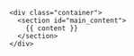 <!DOCTYPE html>
<html>
  <head>
    <meta charset='utf-8'>
    <meta http-equiv="X-UA-Compatible" content="chrome=1">
    <link rel="stylesheet" href="{{ '/assets/css/style.css?v=' | append: site.github.build_revision | relative_url }}">
    <script src="https://code.jquery.com/jquery-3.2.1.min.js"
			integrity="sha256-hwg4gsxgFZhOsEEamdOYGBf13FyQuiTwlAQgxVSNgt4="
			crossorigin="anonymous"></script>
    <script src="/assets/js/moment.min.js"></script>
    <script src="/assets/js/jquery-3.2.1.min.js"></script>
    <title>Philadelphia Perl Mongers</title>
  </head>

  <body>

    <div class="container">
      <section id="main_content">
        {{ content }}
      </section>
    </div>

  </body>
  <script>
var url = 'https://api.meetup.com/2/events?offset=0&format=json&limited_events=False&group_urlname=Philadelphia-Perl-Mongers&page=200&fields=&order=time&desc=false&status=upcoming&sig_id=210249827&sig=b11fa1d7abc99aa8409df30aa980cd804e3d12d9'

  $(document).ready( function() {
    $.ajax({
        dataType:'jsonp',
        method:'get',
        url:url,
        success:function(r) {
            var events = r.results;
            var next_event = events.shift();
            var when = moment(next_event.time);
            $('ul#next_event').append('<li>'
                + when.format('MMMM Do, h:mm a')
                + ' at ' + next_event.venue.name
                + ' (' + when.fromNow() + ')'
                + '<br>' + next_event.name
            );
            $(events.slice(0,3)).each(function(i,e) {
                d = moment(e.time);
                $('ul#future_events').append('<li>' + d.format("dddd, MMMM Do, h:mm a") + '</li>');
            })
        },
        error:function(jx,status,error) {
            console.log('error connecting to meetup',error)
        }
        })
    })
  </script>
</html>
